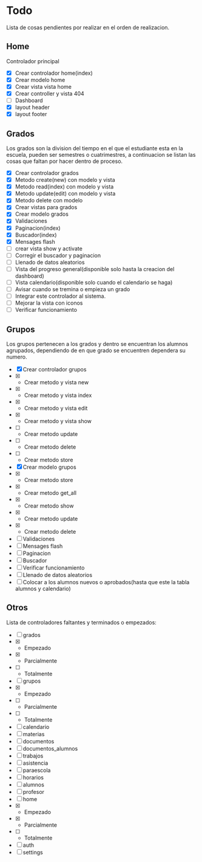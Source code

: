 # Todo
Lista de cosas pendientes por realizar en el orden de realizacion.

## Home
Controlador principal
- [x] Crear controlador home(index)
- [x] Crear modelo home
- [x] Crear vista vista home
- [x] Crear controller y vista 404
- [ ] Dashboard
- [x] layout header
- [x] layout footer

## Grados
Los grados son la division del  tiempo en el que el estudiante esta en la escuela, pueden ser semestres o cuatrimestres, a continuacion se listan las cosas que faltan por hacer dentro de proceso.
- [x] Crear controlador grados
- [x] Metodo create(new) con modelo y vista
- [x] Metodo read(index) con modelo y vista
- [x] Metodo update(edit) con modelo y vista
- [x] Metodo delete con modelo
- [x] Crear vistas para grados
- [x] Crear modelo grados
- [x] Validaciones
- [x] Paginacion(index)
- [x] Buscador(index)
- [x] Mensages flash
- [ ] crear vista show y activate
- [ ] Corregir el buscador y paginacion
- [ ] Llenado de datos aleatorios
- [ ] Vista del progreso general(disponible solo hasta la creacion del dashboard)
- [ ] Vista calendario(disponible solo cuando el calendario se haga)
- [ ] Avisar cuando se tremina o empieza un grado
- [ ] Integrar este controlador al sistema.
- [ ] Mejorar la vista con iconos
- [ ] Verificar funcionamiento

## Grupos
Los grupos pertenecen a los grados y dentro se encuentran los alumnos agrupados, dependiendo de en que grado se encuentren dependera su numero.
- [x] Crear controlador grupos
- [x] - Crear metodo y vista new
- [x] - Crear metodo y vista index
- [x] - Crear metodo y vista edit
- [x] - Crear metodo y vista show
- [ ] - Crear metodo update
- [ ] - Crear metodo delete
- [ ] - Crear metodo store
- [x] Crear modelo grupos
- [x] - Crear metodo store
- [x] - Crear metodo get_all
- [x] - Crear metodo show
- [x] - Crear metodo update
- [x] - Crear metodo delete
- [ ] Validaciones
- [ ] Mensages flash
- [ ] Paginacion
- [ ] Buscador
- [ ] Verificar funcionamiento
- [ ] Llenado de datos aleatorios
- [ ] Colocar a los alumnos nuevos o aprobados(hasta que este la tabla alumnos y calendario)

## Otros
Lista de controladores faltantes y terminados o empezados:
- [ ] grados
- [x] - Empezado
- [x] - Parcialmente
- [ ] - Totalmente
- [ ] grupos
- [x] - Empezado
- [ ] - Parcialmente
- [ ] - Totalmente
- [ ] calendario
- [ ] materias
- [ ] documentos
- [ ] documentos_alumnos
- [ ] trabajos
- [ ] asistencia
- [ ] paraescola
- [ ] horarios
- [ ] alumnos
- [ ] profesor
- [ ] home
- [x] - Empezado
- [x] - Parcialmente
- [ ] - Totalmente
- [ ] auth
- [ ] settings